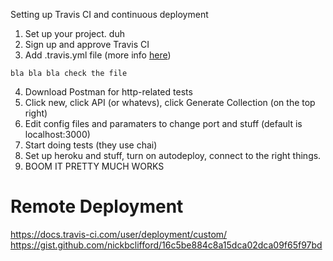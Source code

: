 Setting up Travis CI and continuous deployment


1. Set up your project. duh
2. Sign up and approve Travis CI
3. Add .travis.yml file (more info [here](https://docs.travis-ci.com/user/languages/javascript-with-nodejs/))
```
bla bla bla check the file
```
4. Download Postman for http-related tests
5. Click new, click API (or whatevs), click Generate Collection (on the top right)
6. Edit config files and paramaters to change port and stuff (default is localhost:3000)
7. Start doing tests (they use chai)
8. Set up heroku and stuff, turn on autodeploy, connect to the right things.
9. BOOM IT PRETTY MUCH WORKS

# Remote Deployment
https://docs.travis-ci.com/user/deployment/custom/
https://gist.github.com/nickbclifford/16c5be884c8a15dca02dca09f65f97bd

